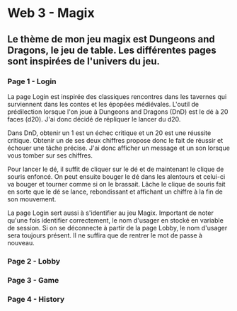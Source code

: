 # Web 3 - Magix

## Le thème de mon jeu magix est Dungeons and Dragons, le jeu de table. Les différentes pages sont inspirées de l'univers du jeu. 

### Page 1 - Login

La page Login est inspirée des classiques rencontres dans les tavernes qui surviennent dans les contes et les épopées médiévales.
L'outil de prédilection lorsque l'on joue à Dungeons and Dragons (DnD) est le dé à 20 faces (d20).
J'ai donc décidé de répliquer le lancer du d20. 

Dans DnD, obtenir un 1 est un échec critique et un 20 est une réussite critique. Obtenir un de ses deux chiffres propose donc le fait de réussir et échouer une tâche précise.
J'ai donc afficher un message et un son lorsque vous tomber sur ses chiffres. 

Pour lancer le dé, il suffit de cliquer sur le dé et de maintenant le clique de souris enfoncé. On peut ensuite bouger le dé dans les alentours et celui-ci va bouger et tourner comme si on le brassait. Lâche le clique de souris fait en sorte que le dé se lance, rebondissant et affichant un chiffre à la fin de son mouvement. 

La page Login sert aussi à s'identifier au jeu Magix. 
Important de noter qu'une fois identifier correctement, le nom d'usager en stocké en variable de session. 
Si on se déconnecte à partir de la page Lobby, le nom d'usager sera toujours présent. Il ne suffira que de rentrer le mot de passe à nouveau.

### Page 2 - Lobby

### Page 3 - Game

### Page 4 - History

